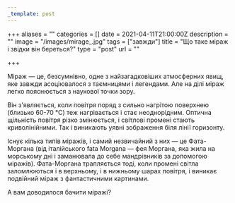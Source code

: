 ```yaml
---
_template: post
---
```


+++
aliases = ""
categories = []
date = 2021-04-11T21:00:00Z
description = ""
image = "/images/mirage_.jpg"
tags = ["завжди"]
title = "Що таке міраж і звідки він береться?"
type = "post"
url = ""

+++
  
  
Міраж — це, безсумнівно, одне з найзагадковіших атмосферних явищ, яке завжди асоціювалося з таємницями і легендами. Але на ділі міраж легко пояснюється з наукової точки зору.  
  
Він з'являється, коли повітря поряд з сильно нагрітою поверхнею (близько 60-70 °С) теж нагрівається і стає неоднорідним. Оптична щільність повітря різко змінюється, і світлові промені стають криволінійними. Так і виникають уявні зображення бiля лінії горизонту.  
  
Існує кілька типів міражів, і самий незвичайний з них — це Фата-Моргана (від італійського fata Morgana — фея Моргана, яка жила на морському дні і заманювала до себе мандрівників за допомогою міражів). Фата-Моргана трапляється тоді, коли промені світла заломлюються і в верхньому, і в нижньому шарах повітря, і виникає подвійний міраж з фантастичними картинами.  
  
А вам доводилося бачити міражі?
